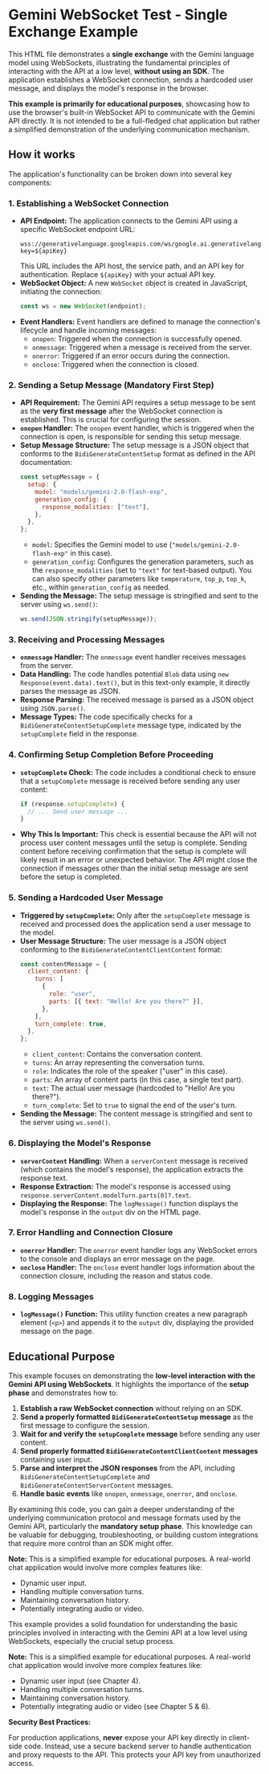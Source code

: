 # Gemini WebSocket Test - Single Exchange Example

This HTML file demonstrates a **single exchange** with the Gemini language model using WebSockets, illustrating the fundamental principles of interacting with the API at a low level, **without using an SDK**. The application establishes a WebSocket connection, sends a hardcoded user message, and displays the model's response in the browser.

**This example is primarily for educational purposes**, showcasing how to use the browser's built-in WebSocket API to communicate with the Gemini API directly. It is not intended to be a full-fledged chat application but rather a simplified demonstration of the underlying communication mechanism.

## How it works

The application's functionality can be broken down into several key components:

### 1. Establishing a WebSocket Connection

- **API Endpoint:** The application connects to the Gemini API using a specific WebSocket endpoint URL:
  ```
  wss://generativelanguage.googleapis.com/ws/google.ai.generativelanguage.v1alpha.GenerativeService.BidiGenerateContent?key=${apiKey}
  ```
  This URL includes the API host, the service path, and an API key for authentication. Replace `${apiKey}` with your actual API key.
- **WebSocket Object:** A new `WebSocket` object is created in JavaScript, initiating the connection:
  ```javascript
  const ws = new WebSocket(endpoint);
  ```
- **Event Handlers:** Event handlers are defined to manage the connection's lifecycle and handle incoming messages:
  - `onopen`: Triggered when the connection is successfully opened.
  - `onmessage`: Triggered when a message is received from the server.
  - `onerror`: Triggered if an error occurs during the connection.
  - `onclose`: Triggered when the connection is closed.

### 2. Sending a Setup Message (Mandatory First Step)

- **API Requirement:** The Gemini API requires a setup message to be sent as the **very first message** after the WebSocket connection is established. This is crucial for configuring the session.
- **`onopen` Handler:** The `onopen` event handler, which is triggered when the connection is open, is responsible for sending this setup message.
- **Setup Message Structure:** The setup message is a JSON object that conforms to the `BidiGenerateContentSetup` format as defined in the API documentation:
  ```javascript
  const setupMessage = {
    setup: {
      model: "models/gemini-2.0-flash-exp",
      generation_config: {
        response_modalities: ["text"],
      },
    },
  };
  ```
  - `model`: Specifies the Gemini model to use (`"models/gemini-2.0-flash-exp"` in this case).
  - `generation_config`: Configures the generation parameters, such as the `response_modalities` (set to `"text"` for text-based output). You can also specify other parameters like `temperature`, `top_p`, `top_k`, etc., within `generation_config` as needed.
- **Sending the Message:** The setup message is stringified and sent to the server using `ws.send()`:
  ```javascript
  ws.send(JSON.stringify(setupMessage));
  ```

### 3. Receiving and Processing Messages

- **`onmessage` Handler:** The `onmessage` event handler receives messages from the server.
- **Data Handling:** The code handles potential `Blob` data using `new Response(event.data).text()`, but in this text-only example, it directly parses the message as JSON.
- **Response Parsing:** The received message is parsed as a JSON object using `JSON.parse()`.
- **Message Types:** The code specifically checks for a `BidiGenerateContentSetupComplete` message type, indicated by the `setupComplete` field in the response.

### 4. Confirming Setup Completion Before Proceeding

- **`setupComplete` Check:** The code includes a conditional check to ensure that a `setupComplete` message is received before sending any user content:
  ```javascript
  if (response.setupComplete) {
    // ... Send user message ...
  }
  ```
- **Why This Is Important:** This check is essential because the API will not process user content messages until the setup is complete. Sending content before receiving confirmation that the setup is complete will likely result in an error or unexpected behavior. The API might close the connection if messages other than the initial setup message are sent before the setup is completed.

### 5. Sending a Hardcoded User Message

- **Triggered by `setupComplete`:** Only after the `setupComplete` message is received and processed does the application send a user message to the model.
- **User Message Structure:** The user message is a JSON object conforming to the `BidiGenerateContentClientContent` format:
  ```javascript
  const contentMessage = {
    client_content: {
      turns: [
        {
          role: "user",
          parts: [{ text: "Hello! Are you there?" }],
        },
      ],
      turn_complete: true,
    },
  };
  ```
  - `client_content`: Contains the conversation content.
  - `turns`: An array representing the conversation turns.
  - `role`: Indicates the role of the speaker ("user" in this case).
  - `parts`: An array of content parts (in this case, a single text part).
  - `text`: The actual user message (hardcoded to "Hello! Are you there?").
  - `turn_complete`: Set to `true` to signal the end of the user's turn.
- **Sending the Message:** The content message is stringified and sent to the server using `ws.send()`.

### 6. Displaying the Model's Response

- **`serverContent` Handling:** When a `serverContent` message is received (which contains the model's response), the application extracts the response text.
- **Response Extraction:** The model's response is accessed using `response.serverContent.modelTurn.parts[0]?.text`.
- **Displaying the Response:** The `logMessage()` function displays the model's response in the `output` div on the HTML page.

### 7. Error Handling and Connection Closure

- **`onerror` Handler:** The `onerror` event handler logs any WebSocket errors to the console and displays an error message on the page.
- **`onclose` Handler:** The `onclose` event handler logs information about the connection closure, including the reason and status code.

### 8. Logging Messages

- **`logMessage()` Function:** This utility function creates a new paragraph element (`<p>`) and appends it to the `output` div, displaying the provided message on the page.

## Educational Purpose

This example focuses on demonstrating the **low-level interaction with the Gemini API using WebSockets**. It highlights the importance of the **setup phase** and demonstrates how to:

1. **Establish a raw WebSocket connection** without relying on an SDK.
2. **Send a properly formatted `BidiGenerateContentSetup` message** as the first message to configure the session.
3. **Wait for and verify the `setupComplete` message** before sending any user content.
4. **Send properly formatted `BidiGenerateContentClientContent` messages** containing user input.
5. **Parse and interpret the JSON responses** from the API, including `BidiGenerateContentSetupComplete` and `BidiGenerateContentServerContent` messages.
6. **Handle basic events** like `onopen`, `onmessage`, `onerror`, and `onclose`.

By examining this code, you can gain a deeper understanding of the underlying communication protocol and message formats used by the Gemini API, particularly the **mandatory setup phase**. This knowledge can be valuable for debugging, troubleshooting, or building custom integrations that require more control than an SDK might offer.

**Note:** This is a simplified example for educational purposes. A real-world chat application would involve more complex features like:

- Dynamic user input.
- Handling multiple conversation turns.
- Maintaining conversation history.
- Potentially integrating audio or video.

This example provides a solid foundation for understanding the basic principles involved in interacting with the Gemini API at a low level using WebSockets, especially the crucial setup process.

**Note:** This is a simplified example for educational purposes. A real-world chat application would involve more complex features like:

- Dynamic user input (see Chapter 4).
- Handling multiple conversation turns.
- Maintaining conversation history.
- Potentially integrating audio or video (see Chapter 5 & 6).

**Security Best Practices:**

For production applications, **never** expose your API key directly in client-side code. Instead, use a secure backend server to handle authentication and proxy requests to the API. This protects your API key from unauthorized access.
